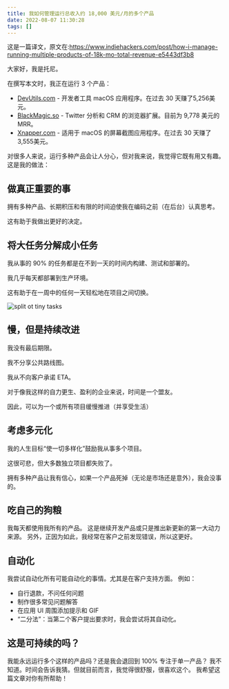 ```yaml
---
title: 我如何管理运行总收入约 18,000 美元/月的多个产品
date: 2022-08-07 11:30:28
tags: []
---
```


这是一篇译文，原文在:https://www.indiehackers.com/post/how-i-manage-running-multiple-products-of-18k-mo-total-revenue-e5443df3b8

大家好，我是托尼。

在撰写本文时，我正在运行 3 个产品：

- [DevUtils.com](DevUtils.com) - 开发者工具 macOS 应用程序。在过去 30 天赚了5,256美元。
- [BlackMagic.so](BlackMagic.so) - Twitter 分析和 CRM 的浏览器扩展。目前为 9,778 美元的 MRR。
- [Xnapper.com](Xnapper.com) - 适用于 macOS 的屏幕截图应用程序。在过去 30 天赚了3,555美元。

对很多人来说，运行多种产品会让人分心，但对我来说，我觉得它既有用又有趣。这是我的做法：

## 做真正重要的事

拥有多种产品、长期积压和有限的时间迫使我在编码之前（在后台）认真思考。

这有助于我做出更好的决定。

## 将大任务分解成小任务

我从事的 90% 的任务都是在不到一天的时间内构建、测试和部署的。

我几乎每天都部署到生产环境。

这有助于在一周中的任何一天轻松地在项目之间切换。

![split ot tiny tasks](https://cdn.jsdelivr.net/gh/xurenlu/bed/resource/25/255bf92d3f7198597c54093979d10cc9.png)

## 慢，但是持续改进

我没有最后期限。

我不分享公共路线图。

我从不向客户承诺 ETA。

对于像我这样的自力更生、盈利的企业来说，时间是一个盟友。

因此，可以为一个或所有项目缓慢推进（并享受生活）

## 考虑多元化

我的人生目标“使一切多样化”鼓励我从事多个项目。

这很可悲，但大多数独立项目都失败了。

拥有多种产品让我有信心，如果一个产品死掉（无论是市场还是意外），我会没事的。

## 吃自己的狗粮
我每天都使用我所有的产品。
这是继续开发产品或只是推出新更新的第一大动力来源。
另外，正因为如此，我经常在客户之前发现错误，所以这更好。

## 自动化

我尝试自动化所有可能自动化的事情。尤其是在客户支持方面。
例如：
- 自行退款，不问任何问题
- 制作很多常见问题解答
- 在应用 UI 周围添加提示和 GIF
- “二分法”：当第二个客户提出要求时，我会尝试将其自动化。

## 这是可持续的吗？
我能永远运行多个这样的产品吗？还是我会退回到 100% 专注于单一产品？
我不知道。时间会告诉我猜。但就目前而言，我觉得很舒服，很喜欢这个。
我希望这篇文章对你有所帮助！





